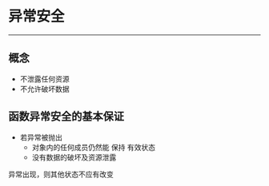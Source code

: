 # 异常安全
---
## 概念
* 不泄露任何资源
* 不允许破坏数据

## 函数异常安全的基本保证
* 若异常被抛出
  * 对象内的任何成员仍然能 保持 有效状态
  * 没有数据的破坏及资源泄露

异常出现，则其他状态不应有改变
